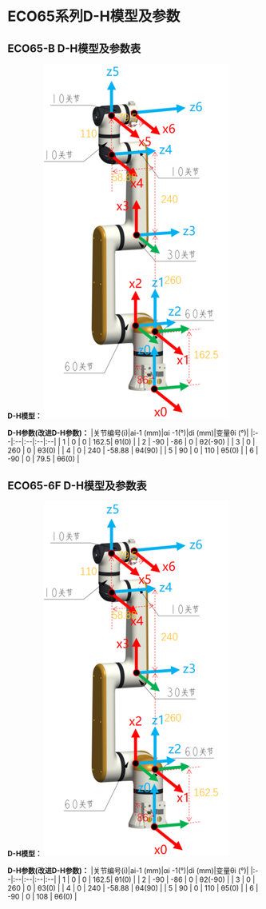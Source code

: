 # ECO65系列D-H模型及参数

## ECO65-B D-H模型及参数表

**D-H模型：**
![alt text](../DH//doc/image-ECO65.png)

**D-H参数(改进D-H参数)：**
|关节编号(i)|ai-1 (mm)|αi -1(°)|di (mm)|变量θi (°)|
|:--|:--|:--|:--|:--|
|   1   |   0   |   0   |  162.5|   θ1(0)   |
|   2   |   -90   |   -86  |   0   |   θ2(-90)  |
|   3   |   0   |   260   |   0   |   θ3(0)  |
|   4   |   0   |   240  |   -58.88 |   θ4(90)   |
|   5   |   90   |   0 |   110   |   θ5(0)   |
|   6   |   -90   |   0  |   79.5 |   θ6(0)   |

## ECO65-6F D-H模型及参数表

**D-H模型：**
![alt text](../DH//doc/image-ECO65.png)

**D-H参数(改进D-H参数)：**
|关节编号(i)|ai-1 (mm)|αi -1(°)|di (mm)|变量θi (°)|
|:--|:--|:--|:--|:--|
|   1   |   0   |   0   |  162.5|   θ1(0)   |
|   2   |   -90   |   -86  |   0   |   θ2(-90)  |
|   3   |   0   |   260   |   0   |   θ3(0)  |
|   4   |   0   |   240  |   -58.88 |   θ4(90)   |
|   5   |   90   |   0 |   110   |   θ5(0)   |
|   6   |   -90   |   0  |   108 |   θ6(0)   |
